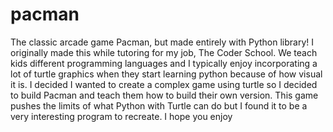# pacman
The classic arcade game Pacman, but made entirely with Python library! I originally made this while tutoring for my job, The Coder School. We teach kids different programming languages and I typically enjoy incorporating a lot of turtle graphics when they start learning python because of how visual it is.  I decided I wanted to create a complex game using turtle so I decided to build Pacman and teach them how to build their own version. This game pushes the limits of what Python with Turtle can do but I found it to be a very interesting program to recreate. I hope you enjoy
